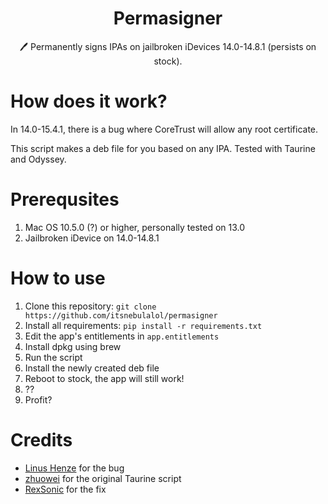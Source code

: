 <h1 align="center">Permasigner</h1>
<p align="center">🖊 Permanently signs IPAs on jailbroken iDevices 14.0-14.8.1 (persists on stock).</p>

# How does it work?
In 14.0-15.4.1, there is a bug where CoreTrust will allow any root certificate. 

This script makes a deb file for you based on any IPA. Tested with Taurine and Odyssey.

# Prerequsites
1. Mac OS 10.5.0 (?) or higher, personally tested on 13.0
2. Jailbroken iDevice on 14.0-14.8.1

# How to use
1. Clone this repository: `git clone https://github.com/itsnebulalol/permasigner`
2. Install all requirements: `pip install -r requirements.txt`
3. Edit the app's entitlements in `app.entitlements`
4. Install dpkg using brew
5. Run the script
6. Install the newly created deb file
7. Reboot to stock, the app will still work!
8. ??
9. Profit?

# Credits
- [Linus Henze](https://github.com/LinusHenze) for the bug
- [zhuowei](https://github.com/zhuowei) for the original Taurine script
- [RexSonic](https://github.com/RexSonic) for the fix